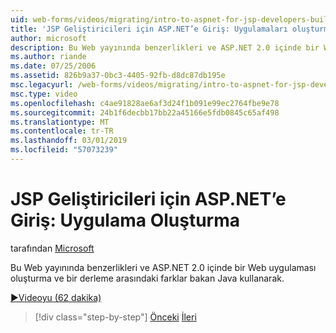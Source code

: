 ```yaml
---
uid: web-forms/videos/migrating/intro-to-aspnet-for-jsp-developers-building-applications
title: 'JSP Geliştiricileri için ASP.NET’e Giriş: Uygulamaları oluşturma | Microsoft Docs'
author: microsoft
description: Bu Web yayınında benzerlikleri ve ASP.NET 2.0 içinde bir Web uygulaması oluşturma ve bir derleme arasındaki farklar bakan Java kullanarak.
ms.author: riande
ms.date: 07/25/2006
ms.assetid: 826b9a37-0bc3-4405-92fb-d8dc87db195e
msc.legacyurl: /web-forms/videos/migrating/intro-to-aspnet-for-jsp-developers-building-applications
msc.type: video
ms.openlocfilehash: c4ae91828ae6af3d24f1b091e99ec2764fbe9e78
ms.sourcegitcommit: 24b1f6decbb17bb22a45166e5fdb0845c65af498
ms.translationtype: MT
ms.contentlocale: tr-TR
ms.lasthandoff: 03/01/2019
ms.locfileid: "57073239"
---
```

<a name="intro-to-aspnet-for-jsp-developers-building-applications"></a>JSP Geliştiricileri için ASP.NET’e Giriş: Uygulama Oluşturma
====================
tarafından [Microsoft](https://github.com/microsoft)

Bu Web yayınında benzerlikleri ve ASP.NET 2.0 içinde bir Web uygulaması oluşturma ve bir derleme arasındaki farklar bakan Java kullanarak.

[&#9654;Videoyu (62 dakika)](https://channel9.msdn.com/Blogs/ASP-NET-Site-Videos/intro-to-aspnet-for-jsp-developers-building-applications)

> [!div class="step-by-step"]
> [Önceki](intro-to-aspnet-for-jsp-developers-welcome-to-aspnet-20.md)
> [İleri](intro-to-aspnet-for-coldfusion-developers-adding-aspnet-to-your-repertoire.md)
